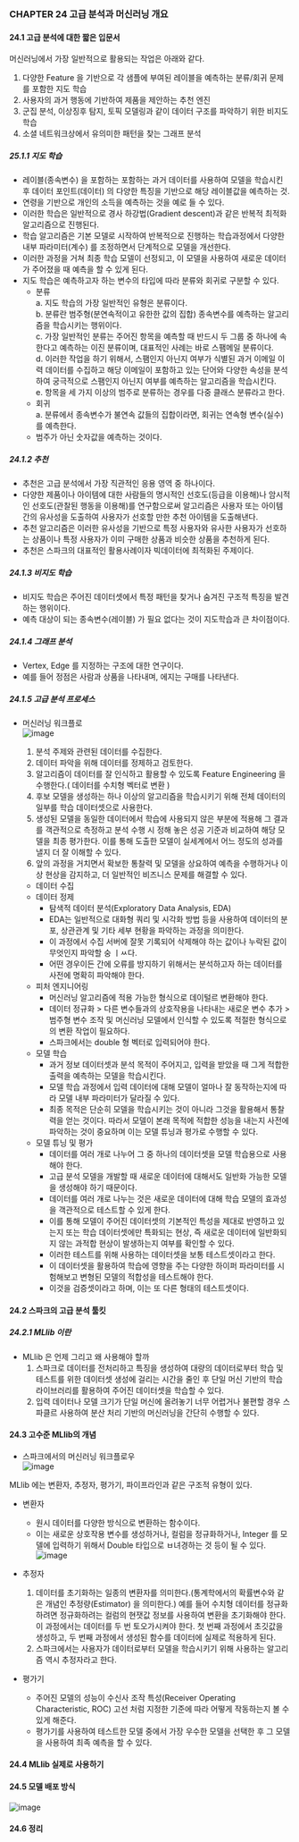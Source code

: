 ### CHAPTER 24 고급 분석과 머신러닝 개요   
  
#### 24.1 고급 분석에 대한 짧은 입문서   
머신러닝에서 가장 일반적으로 활용되는 작업은 아래와 같다.  
1. 다양한 Feature 을 기반으로 각 샘플에 부여된 레이블을 예측하는 분류/회귀 문제를 포함한 지도 학습  
2. 사용자의 과거 행동에 기반하여 제품을 제안하는 추천 엔진  
3. 군집 분석, 이상징후 탐지, 토픽 모델링과 같이 데이터 구조를 파악하기 위한 비지도 학습  
4. 소셜 네트워크상에서 유의미한 패턴을 찾는 그래프 분석  
  
##### 25.1.1 지도 학습  
- 레이블(종속변수) 을 포함하는 포함하는 과거 데이터를 사용하여 모델을 학습시킨 후 데이터 포인트(데이터) 의 다양한 특징을 기반으로 해당 레이블값을 예측하는 것.   
- 연령을 기반으로 개인의 소득을 예측하는 것을 예로 들 수 있다.  
- 이러한 학습은 일반적으로 경사 하강법(Gradient descent)과 같은 반복적 최적화 알고리즘으로 진행된다.  
- 학습 알고리즘은 기본 모델로 시작하여 반복적으로 진행하는 학습과정에서 다양한 내부 파라미터(계수) 를 조정하면서 단계적으로 모델을 개선한다.  
- 이러한 과정을 거쳐 최종 학습 모델이 선정되고, 이 모델을 사용하여 새로운 데이터가 주어졌을 때 예측을 할 수 있게 된다.  
- 지도 학습은 예측하고자 하는 변수의 타입에 따라 분류와 회귀로 구분할 수 있다.  
	- 분류  
	a. 지도 학습의 가장 일반적인 유형은 분류이다.  
	b. 분류란 범주형(분연속적이고 유한한 값의 집합) 종속변수를 예측하는 알고리즘을 학습시키는 행위이다.   
	c. 가장 일반적인 분류는 주어진 항목을 예측할 때 반드시 두 그룹 중 하나에 속한다고 예측하는 이진 분류이며, 대표적인 사례는 바로 스팸메일 분류이다.  
	d. 이러한 작업을 하기 위해서, 스팸인지 아닌지 여부가 식별된 과거 이메일 이력 데이터를 수집하고 해당 이메일이 포함하고 있는 단어와 다양한 속성을 분석하여 궁극적으로 스팸인지 아닌지 여부를 예측하는 알고리즘을 학습시킨다.  
	e. 항목을 세 가지 이상의 범주로 분류하는 경우를 다중 클래스 분류라고 한다.  
	- 회귀  
	a. 분류에서 종속변수가 불연속 값들의 집합이라면, 회귀는 연속형 변수(실수) 를 예측한다.  
	- 범주가 아닌 숫자값을 예측하는 것이다.  
  
##### 24.1.2 추천  
- 추천은 고급 분석에서 가장 직관적인 응용 영역 중 하나이다.  
- 다양한 제품이나 아이템에 대한 사람들의 명시적인 선호도(등급을 이용해)나 암시적인 선호도(관찰된 행동을 이용해)를 연구함으로써 알고리즘은 사용자 또는 아이템 간의 유사성을 도출하여 사용자가 선호할 만한 추천 아이템을 도출해낸다.  
- 추천 알고리즘은 이러한 유사성을 기반으로 특정 사용자와 유사한 사용자가 선호하는 상품이나 특정 사용자가 이미 구매한 상품과 비슷한 상품을 추천하게 된다.  
- 추천은 스파크의 대표적인 활용사례이자 빅데이터에 최적화된 주제이다.  
  
##### 24.1.3 비지도 학습  
- 비지도 학습은 주어진 데이터셋에서 특정 패턴을 찾거나 숨겨진 구조적 특징을 발견하는 행위이다.  
- 예측 대상이 되는 종속변수(레이블) 가 필요 없다는 것이 지도학습과 큰 차이점이다.  
  
##### 24.1.4 그래프 분석  
- Vertex, Edge 를 지정하는 구조에 대한 연구이다.  
- 예를 들어 정점은 사람과 상품을 나타내며, 에지는 구매를 나타낸다.  
  
##### 24.1.5 고급 분석 프로세스  
* 머신러닝 워크플로  
![image](https://user-images.githubusercontent.com/4033129/82756415-22965200-9e15-11ea-850c-9cbda8d505ac.png)  
	1. 분석 주제와 관련된 데이터를 수집한다.  
	2. 데이터 파악을 위해 데이터를 정제하고 검토한다.  
	3. 알고리즘이 데이터를 잘 인식하고 활용할 수 있도록 Feature Engineering 을 수행한다.( 데이터를 수치형 벡터로 변환 )  
	4. 후보 모델을 생성하는 하나 이상의 알고리즘을 학습시키기 위해 전체 데이터의 일부를 학습 데이터셋으로 사용한다.  
	5. 생성된 모델을 동일한 데이터에서 학습에 사용되지 않은 부분에 적용해 그 결과를 객관적으로 측정하고 분석 수행 시 정해 놓은 성공 기준과 비교하여 해당 모델을 최종 평가한다. 이를 통해 도출한 모델이 실세계에서 어느 정도의 성과를 낼지 더 잘 이해할 수 있다.  
	6. 앞의 과정을 거치면서 확보한 통찰력 및 모델을 상요하여 예측을 수행하거나 이상 현상을 감지하고, 더 일반적인 비즈니스 문제를 해결할 수 있다.  
  
	* 데이터 수집  
	* 데이터 정제  
		- 탐색적 데이터 분석(Exploratory Data Analysis, EDA)  
		- EDA는 일반적으로 대화형 쿼리 및 시각화 방법 등을 사용하여 데이터의 분포, 상관관계 및 기타 세부 현황을 파악하는 과정을 의미한다.  
		- 이 과정에서 수집 서버에 잘못 기록되어 삭제해야 하는 값이나 누락된 값이 무엇인지 파악할 숭 ㅣㅆ다.  
		- 어떤 경우이든 간에 오류를 방지하기 위해서는 분석하고자 하는 데이터를 사전에 명확히 파악해야 한다.  
	* 피처 엔지니어링  
		- 머신러닝 알고리즘에 적용 가능한 형식으로 데이털르 변환해야 한다.  
		- 데이터 정규화 > 다른 변수들과의 상호작용을 나타내는 새로운 변수 추가 > 범주형 변수 조작 및 머신러닝 모델에서 인식할 수 있도록 적절한 형식으로의 변환 작업이 필요하다.  
		- 스파크에서는 double 형 벡터로 입력되어야 한다.  
	* 모델 학습  
		- 과거 정보 데이터셋과 분석 목적이 주어지고, 입력을 받았을 때 그게 적합한 출력을 예측하는 모델을 학습시킨다.  
		- 모델 학습 과정에서 입력 데이터에 대해 모델이 얼마나 잘 동작하는지에 따라 모델 내부 파라미터가 달라질 수 있다.  
		- 최종 목적은 단순히 모델을 학습시키는 것이 아니라 그것을 활용해서 통찰력을 얻는 것이다. 따라서 모델이 본래 목적에 적합한 성능을 내는지 사전에 파악하는 것이 중요하며 이는 모델 튜닝과 평가로 수행할 수 있다.  
	* 모델 튜닝 및 평가  
		- 데이터를 여러 개로 나누어 그 중 하나의 데이터셋을 모델 학습용으로 사용해야 한다.  
		- 고급 분석 모델을 개발할 때 새로운 데이터에 대해서도 일반화 가능한 모델을 생성해야 하기 때문이다.  
		- 데이터를 여러 개로 나누는 것은 새로운 데이터에 대해 학습 모델의 효과성을 객관적으로 테스트할 수 있게 한다.  
		- 이를 통해 모델이 주어진 데이터셋의 기본적인 특성을 제대로 반영하고 있는지 또는 학습 데이터셋에만 특화되는 현상, 즉 새로운 데이터에 일반화되지 않는 과적합 현상이 발생하는지 여부를 확인할 수 있다.  
		- 이러한 테스트를 위해 사용하는 데이터셋을 보통 테스트셋이라고 한다.  
		- 이 데이터셋을 활용하여 학습에 영향을 주는 다양한 하이퍼 파라미터를 시험해보고 변형된 모델의 적합성을 테스트해야 한다.  
		- 이것을 검증셋이라고 하며, 이는 또 다른 형태의 테스트셋이다.  
  
#### 24.2 스파크의 고급 분석 툴킷   
##### 24.2.1 MLlib 이란  
* MLlib 은 언제 그리고 왜 사용해야 할까  
	1. 스파크로 데이터를 전처리하고 특징을 생성하여 대량의 데이터로부터 학습 및 테스트를 위한 데이터셋 생성에 걸리는 시간을 줄인 후 단일 머신 기반의 학습 라이브러리를 활용하여 주어진 데이터셋을 학습할 수 있다.  
	2. 입력 데이터나 모델 크기가 단일 머신에 올려놓기 너무 어렵거나 불편할 경우 스파클르 사용하여 분산 처리 기반의 머신러닝을 간단히 수행할 수 있다.  
  
#### 24.3 고수준 MLlib의 개념   
* 스파크에서의 머신러닝 워크플로우  
![image](https://user-images.githubusercontent.com/4033129/82756995-97b75680-9e18-11ea-8a4b-cbac1ce83a38.png)  
  
MLlib 에는 변환자, 추정자, 평가기, 파이프라인과 같은 구조적 유형이 있다.  
* 변환자  
	- 원시 데이터를 다양한 방식으로 변환하는 함수이다.  
	- 이는 새로운 상호작용 변수를 생성하거나, 컬럼을 정규화하거나, Integer 를 모델에 입력하기 위해서 Double 타입으로 ㅂ녀경하는 것 등이 될 수 있다.  
	![image](https://user-images.githubusercontent.com/4033129/82757035-da792e80-9e18-11ea-83e0-3e11d0a09e12.png)  
  
* 추정자  
	1. 데이터를 초기화하는 일종의 변환자를 의미한다.(통계학에서의 확률변수와 같은 개념인 추정량(Estimator) 을 의미한다.) 예를 들어 수치형 데이터를 정규화하려면 정규화하려는 컬럼의 현잿값 정보를 사용하여 변환을 초기화해야 한다. 이 과정에서는 데이터를 두 번 토오가시켜야 한다. 첫 번째 과정에서 초깃값을 생성하고, 두 번째 과정에서 생성된 함수를 데이터에 실제로 적용하게 된다.  
	2. 스파크에서는 사용자가 데이터로부터 모델을 학습시키기 위해 사용하는 알고리즘 역시 추정자라고 한다.  
  
* 평가기  
	- 주어진 모델의 성능이 수신사 조작 특성(Receiver Operating Characteristic, ROC) 고선 처럼 지정한 기준에 따라 어떻게 작동하는지 볼 수 있게 해준다.  
	- 평가기를 사용하여 테스트한 모델 중에서 가장 우수한 모델을 선택한 후 그 모델을 사용하여 최족 예측을 할 수 있다.  

#### 24.4 MLlib 실제로 사용하기   
  
#### 24.5 모델 배포 방식   
![image](https://user-images.githubusercontent.com/4033129/82757136-7c008000-9e19-11ea-9c1b-efe5e67d95c2.png)


#### 24.6 정리 
